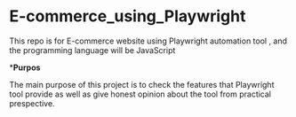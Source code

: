# E-commerce_using_Playwright
This repo is for E-commerce website using Playwright automation tool , and the programming language will be JavaScript

***Purpos**

The main purpose of this project is to check the features that Playwright tool provide as well as give honest opinion about the tool from practical prespective.
